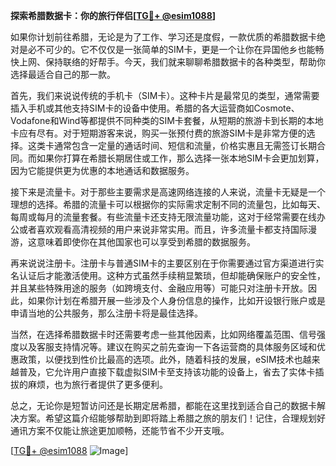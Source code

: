 **探索希腊数据卡：你的旅行伴侣[[TG💪+ @esim1088](https://t.me/s/esim1088)]**

如果你计划前往希腊，无论是为了工作、学习还是度假，一款优质的希腊数据卡绝对是必不可少的。它不仅仅是一张简单的SIM卡，更是一个让你在异国他乡也能畅快上网、保持联络的好帮手。今天，我们就来聊聊希腊数据卡的各种类型，帮助你选择最适合自己的那一款。

首先，我们来说说传统的手机卡（SIM卡）。这种卡片是最常见的类型，通常需要插入手机或其他支持SIM卡的设备中使用。希腊的各大运营商如Cosmote、Vodafone和Wind等都提供不同种类的SIM卡套餐，从短期的旅游卡到长期的本地卡应有尽有。对于短期游客来说，购买一张预付费的旅游SIM卡是非常方便的选择。这类卡通常包含一定量的通话时间、短信和流量，价格实惠且无需签订长期合同。而如果你打算在希腊长期居住或工作，那么选择一张本地SIM卡会更加划算，因为它能提供更为优惠的本地通话和数据服务。

接下来是流量卡。对于那些主要需求是高速网络连接的人来说，流量卡无疑是一个理想的选择。希腊的流量卡可以根据你的实际需求定制不同的流量包，比如每天、每周或每月的流量套餐。有些流量卡还支持无限流量功能，这对于经常需要在线办公或者喜欢观看高清视频的用户来说非常实用。而且，许多流量卡都支持国际漫游，这意味着即使你在其他国家也可以享受到希腊的数据服务。

再来说说注册卡。注册卡与普通SIM卡的主要区别在于你需要通过官方渠道进行实名认证后才能激活使用。这种方式虽然手续稍显繁琐，但却能确保账户的安全性，并且某些特殊用途的服务（如跨境支付、金融应用等）可能只对注册卡开放。因此，如果你计划在希腊开展一些涉及个人身份信息的操作，比如开设银行账户或是申请当地的公共服务，那么注册卡将是最佳选择。

当然，在选择希腊数据卡时还需要考虑一些其他因素，比如网络覆盖范围、信号强度以及客服支持情况等。建议在购买之前先查询一下各运营商的具体服务区域和优惠政策，以便找到性价比最高的选项。此外，随着科技的发展，eSIM技术也越来越普及，它允许用户直接下载虚拟SIM卡至支持该功能的设备上，省去了实体卡插拔的麻烦，也为旅行者提供了更多便利。

总之，无论你是短暂访问还是长期定居希腊，都能在这里找到适合自己的数据卡解决方案。希望这篇介绍能够帮助到即将踏上希腊之旅的朋友们！记住，合理规划好通讯方案不仅能让旅途更加顺畅，还能节省不少开支哦。

[[TG💪+ @esim1088](https://t.me/s/esim1088) ![Image](https://i.postimg.cc/4NQfJmqS/Snipaste-2025-05-13-00-14-12.png)]